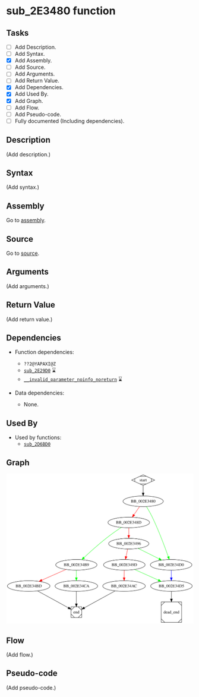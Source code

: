 # sub_2E3480 function

## Tasks

- [ ] Add Description.
- [ ] Add Syntax.
- [X] Add Assembly.
- [ ] Add Source.
- [ ] Add Arguments.
- [ ] Add Return Value.
- [X] Add Dependencies.
- [X] Add Used By.
- [X] Add Graph.
- [ ] Add Flow.
- [ ] Add Pseudo-code.
- [ ] Fully documented (Including dependencies).

## Description

(Add description.)

## Syntax

(Add syntax.)

## Assembly

Go to [assembly](../asm/sub_2E3480.asm).

## Source

Go to [source](../cc/sub_2E3480.cc).

## Arguments

(Add arguments.)

## Return Value

(Add return value.)

## Dependencies

* Function dependencies:
  * `??2@YAPAXI@Z`
  * [`sub_2E29D0`](sub_2E29D0.md) ⌛
  * [`__invalid_parameter_noinfo_noreturn`](__invalid_parameter_noinfo_noreturn.md) ⌛


* Data dependencies:
  * None.

## Used By

* Used by functions:
  * [`sub_2D6BD0`](sub_2D6BD0.md)

## Graph

![sub_2E3480 Graph](../svg/sub_2E3480.svg "sub_2E3480 Graph")

## Flow

(Add flow.)

## Pseudo-code

(Add pseudo-code.)
